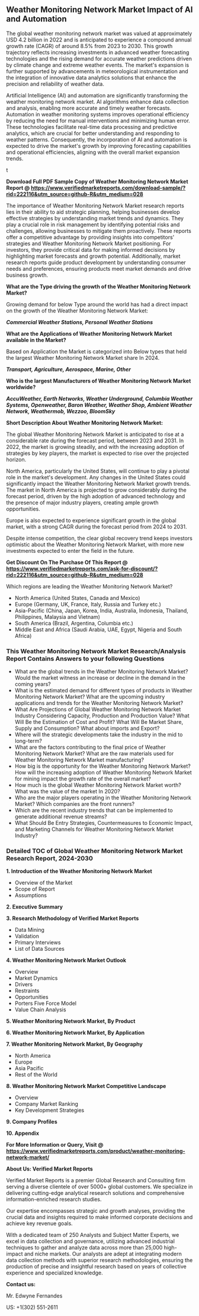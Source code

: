 <h2>Weather Monitoring Network Market Impact of AI and Automation</h2><p>The global weather monitoring network market was valued at approximately USD 4.2 billion in 2022 and is anticipated to experience a compound annual growth rate (CAGR) of around 8.5% from 2023 to 2030. This growth trajectory reflects increasing investments in advanced weather forecasting technologies and the rising demand for accurate weather predictions driven by climate change and extreme weather events. The market's expansion is further supported by advancements in meteorological instrumentation and the integration of innovative data analytics solutions that enhance the precision and reliability of weather data.</p><p>Artificial Intelligence (AI) and automation are significantly transforming the weather monitoring network market. AI algorithms enhance data collection and analysis, enabling more accurate and timely weather forecasts. Automation in weather monitoring systems improves operational efficiency by reducing the need for manual interventions and minimizing human error. These technologies facilitate real-time data processing and predictive analytics, which are crucial for better understanding and responding to weather patterns. Consequently, the incorporation of AI and automation is expected to drive the market's growth by improving forecasting capabilities and operational efficiencies, aligning with the overall market expansion trends.</p>t</p><p id="" class=""><strong>Download Full PDF Sample Copy of Weather Monitoring Network Market Report @ <a href="https://www.verifiedmarketreports.com/download-sample/?rid=222116&utm_source=github-R&utm_medium=028" target="_blank">https://www.verifiedmarketreports.com/download-sample/?rid=222116&utm_source=github-R&utm_medium=028</a></strong></p><p>The importance of&nbsp;Weather Monitoring Network Market research reports lies in their ability to aid strategic planning, helping businesses develop effective strategies by understanding market trends and dynamics. They play a crucial role in risk management by identifying potential risks and challenges, allowing businesses to mitigate them proactively. These reports offer a competitive advantage by providing insights into competitors' strategies and Weather Monitoring Network Market positioning. For investors, they provide critical data for making informed decisions by highlighting market forecasts and growth potential. Additionally, market research reports guide product development by understanding consumer needs and preferences, ensuring products meet market demands and drive business growth.</p><p><strong>What are the&nbsp;Type driving the growth of the Weather Monitoring Network Market?</strong></p><p id="" class="">Growing demand for below Type around the world has had a direct impact on the growth of the Weather Monitoring Network Market:</p><em><strong>Commercial Weather Stations, Personal Weather Stations</strong></em></p><strong>What are the&nbsp;Applications&nbsp;of Weather Monitoring Network Market available in the Market?</strong></p><p id="" class="">Based on Application the Market is categorized into Below types that held the largest Weather Monitoring Network Market share In 2024.</p><em><strong>Transport, Agriculture, Aerospace, Marine, Other</strong></em></p><strong>Who is the largest Manufacturers of Weather Monitoring Network Market worldwide?</strong></p><p><em><strong>AccuWeather, Earth Networks, Weather Underground, Columbia Weather Systems, Openweather, Baron Weather, Weather Shop, Ambient Weather Network, Weathermob, Wezzoo, BloomSky</strong></em></p><p id="" class=""><strong>Short Description About Weather Monitoring Network Market:</strong></p><p>The global Weather Monitoring Network Market is anticipated to rise at a considerable rate during the forecast period, between 2023 and 2031. In 2022, the market is growing steadily, and with the increasing adoption of strategies by key players, the market is expected to rise over the projected horizon.</p><p>North America, particularly the United States, will continue to play a pivotal role in the market's development. Any changes in the United States could significantly impact the Weather Monitoring Network Market growth trends. The market in North America is projected to grow considerably during the forecast period, driven by the high adoption of advanced technology and the presence of major industry players, creating ample growth opportunities.</p><p>Europe is also expected to experience significant growth in the global market, with a strong CAGR during the forecast period from 2024 to 2031.</p><p>Despite intense competition, the clear global recovery trend keeps investors optimistic about the Weather Monitoring Network Market, with more new investments expected to enter the field in the future.</p><p id="" class=""><strong>Get Discount On The Purchase Of This Report @ <a href="https://www.verifiedmarketreports.com/ask-for-discount/?rid=222116&utm_source=github-R&utm_medium=028" target="_blank">https://www.verifiedmarketreports.com/ask-for-discount/?rid=222116&utm_source=github-R&utm_medium=028</a></strong></p>Which regions are leading the Weather Monitoring Network Market?</p><ul><li>North America (United States, Canada and Mexico)</li><li>Europe (Germany, UK, France, Italy, Russia and Turkey etc.)</li><li>Asia-Pacific (China, Japan, Korea, India, Australia, Indonesia, Thailand, Philippines, Malaysia and Vietnam)</li><li>South America (Brazil, Argentina, Columbia etc.)</li><li>Middle East and Africa (Saudi Arabia, UAE, Egypt, Nigeria and South Africa)</li></ul><h3 id="" class="">This Weather Monitoring Network Market Research/Analysis Report Contains Answers to your following Questions</h3><ul><li>What are the global trends in the Weather Monitoring Network Market? Would the market witness an increase or decline in the demand in the coming years?</li><li>What is the estimated demand for different types of products in Weather Monitoring Network Market? What are the upcoming industry applications and trends for the Weather Monitoring Network Market?</li><li>What Are Projections of Global Weather Monitoring Network Market Industry Considering Capacity, Production and Production Value? What Will Be the Estimation of Cost and Profit? What Will Be Market Share, Supply and Consumption? What about imports and Export?</li><li>Where will the strategic developments take the industry in the mid to long-term?</li><li>What are the factors contributing to the final price of Weather Monitoring Network Market? What are the raw materials used for Weather Monitoring Network Market manufacturing?</li><li>How big is the opportunity for the Weather Monitoring Network Market? How will the increasing adoption of Weather Monitoring Network Market for mining impact the growth rate of the overall market?</li><li>How much is the global Weather Monitoring Network Market worth? What was the value of the market In 2020?</li><li>Who are the major players operating in the Weather Monitoring Network Market? Which companies are the front runners?</li><li>Which are the recent industry trends that can be implemented to generate additional revenue streams?</li><li>What Should Be Entry Strategies, Countermeasures to Economic Impact, and Marketing Channels for Weather Monitoring Network Market Industry?</li></ul><h3 id="" class="">Detailed TOC of Global Weather Monitoring Network Market Research Report, 2024-2030</h3><p id="" class=""><strong>1. Introduction of the Weather Monitoring Network Market</strong></p><ul><li>Overview of the Market</li><li>Scope of Report</li><li>Assumptions</li></ul><p id="" class=""><strong>2. Executive Summary</strong></p><p id="" class=""><strong>3. Research Methodology of Verified Market Reports</strong></p><ul><li>Data Mining</li><li>Validation</li><li>Primary Interviews</li><li>List of Data Sources</li></ul><p id="" class=""><strong>4. Weather Monitoring Network Market Outlook</strong></p><ul><li>Overview</li><li>Market Dynamics</li><li>Drivers</li><li>Restraints</li><li>Opportunities</li><li>Porters Five Force Model</li><li>Value Chain Analysis</li></ul><p id="" class=""><strong>5. Weather Monitoring Network Market, By Product</strong></p><p id="" class=""><strong>6. Weather Monitoring Network Market, By Application</strong></p><p id="" class=""><strong>7. Weather Monitoring Network Market, By Geography</strong></p><ul><li>North America</li><li>Europe</li><li>Asia Pacific</li><li>Rest of the World</li></ul><p id="" class=""><strong>8. Weather Monitoring Network Market Competitive Landscape</strong></p><ul><li>Overview</li><li>Company Market Ranking</li><li>Key Development Strategies</li></ul><p id="" class=""><strong>9. Company Profiles</strong></p><p id="" class=""><strong>10. Appendix</strong></p><p id="" class=""><strong>For More Information or Query, Visit @ <a href="https://www.verifiedmarketreports.com/product/weather-monitoring-network-market/" target="_blank">https://www.verifiedmarketreports.com/product/weather-monitoring-network-market/</a></strong></p><p id="" class=""><strong>About Us: Verified Market Reports</strong></p><p id="" class="">Verified Market Reports is a premier Global Research and Consulting firm serving a diverse clientele of over 5000+ global customers. We specialize in delivering cutting-edge analytical research solutions and comprehensive information-enriched research studies.</p><p id="" class="">Our expertise encompasses strategic and growth analyses, providing the crucial data and insights required to make informed corporate decisions and achieve key revenue goals.</p><p id="" class="">With a dedicated team of 250 Analysts and Subject Matter Experts, we excel in data collection and governance, utilizing advanced industrial techniques to gather and analyze data across more than 25,000 high-impact and niche markets. Our analysts are adept at integrating modern data collection methods with superior research methodologies, ensuring the production of precise and insightful research based on years of collective experience and specialized knowledge.</p><p id="" class=""><strong>Contact us:</strong></p><p id="" class="">Mr. Edwyne Fernandes</p><p id="" class="">US: +1(302) 551-2611</p>